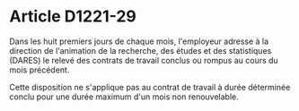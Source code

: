 # Article D1221-29

Dans les huit premiers jours de chaque mois, l'employeur adresse à la direction de l'animation de la recherche, des études et des statistiques (DARES) le relevé des contrats de travail conclus ou rompus au cours du mois précédent.

  
Cette disposition ne s'applique pas au contrat de travail à durée déterminée conclu pour une durée maximum d'un mois non renouvelable.